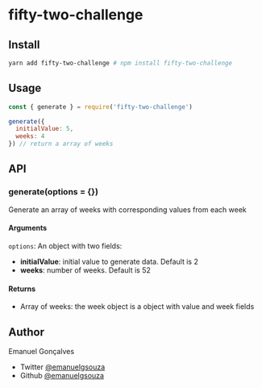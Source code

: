# fifty-two-challenge

## Install

```sh
yarn add fifty-two-challenge # npm install fifty-two-challenge
```

## Usage

```js
const { generate } = require('fifty-two-challenge')

generate({
  initialValue: 5,
  weeks: 4
}) // return a array of weeks
```

## API

### generate(options = {})

Generate an array of weeks with corresponding values from each week

#### Arguments

`options`: An object with two fields:

* **initialValue**: initial value to generate data. Default is 2
* **weeks**: number of weeks. Default is 52

#### Returns

* Array of weeks: the week object is a object with value and week fields

## Author

Emanuel Gonçalves
* Twitter [@emanuelgsouza](https://twitter.com/emanuelgsouza)
* Github [@emanuelgsouza](https://github.com/emanuelgsouza)
